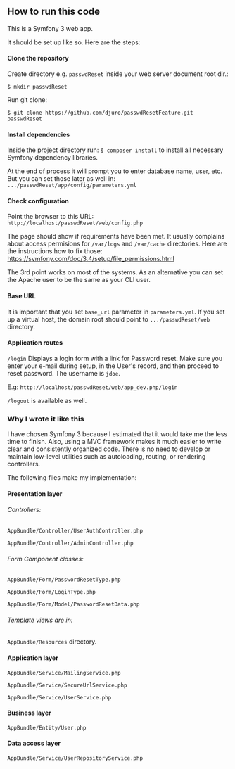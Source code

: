 ## How to run this code

This is a Symfony 3 web app.

It should be set up like so. Here are the steps:

#### Clone the repository

Create directory e.g. `passwdReset` inside your web server document root dir.:

`$ mkdir passwdReset `

Run git clone: 

`$ git clone https://github.com/djuro/passwdResetFeature.git passwdReset`

#### Install dependencies
Inside the project directory run:
`$ composer install` to install all necessary Symfony dependency libraries.

At the end of process it will prompt you to enter database name, user, etc. But you can set those later as well in:
`.../passwdReset/app/config/parameters.yml`

    
#### Check configuration
Point the browser to this URL:
` http://localhost/passwdReset/web/config.php`

The page should show if requirements have been met. It usually complains about access permisions for `/var/logs` and `/var/cache` directories.
Here are the instructions how to fix those:
https://symfony.com/doc/3.4/setup/file_permissions.html

The 3rd point works on most of the systems. As an alternative you can set the Apache user to be the same as your CLI user.

#### Base URL
It is important that you set `base_url` parameter in `parameters.yml`. If you set up a virtual host, the domain root should point to `.../passwdReset/web` directory.

#### Application routes
`/login` Displays a login form with a link for Password reset. Make sure you enter your e-mail during setup, in the User's record, and then proceed to reset password. The username is `jdoe`.

E.g:
`http://localhost/passwdReset/web/app_dev.php/login` 

`/logout` is available as well.


### Why I wrote it like this

I have chosen Symfony 3 because I estimated that it would take me the less time to finish. Also, using a MVC framework makes it  much easier to write clear and consistently organized code. There is no need to develop or maintain low-level utilities such as autoloading, routing, or rendering controllers.

The following files make my implementation:

#### Presentation layer
###### Controllers:

  `AppBundle/Controller/UserAuthController.php`
  
  `AppBundle/Controller/AdminController.php`

###### Form Component classes:

  `AppBundle/Form/PasswordResetType.php`
  
  `AppBundle/Form/LoginType.php`
  
  `AppBundle/Form/Model/PasswordResetData.php`
  
###### Template views are in:

  `AppBundle/Resources` directory.
  
#### Application layer

  `AppBundle/Service/MailingService.php`

  `AppBundle/Service/SecureUrlService.php`

  `AppBundle/Service/UserService.php`
  
#### Business layer
  
  `AppBundle/Entity/User.php`

#### Data access layer

  `AppBundle/Service/UserRepositoryService.php`


  


